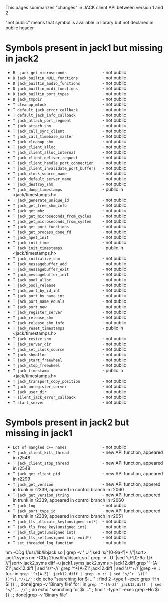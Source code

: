 This pages summarizes "changes" in JACK client API between version 1 and 2

"not public" means that symbol is available in library but not declared in public header

# Symbols present in jack1 but missing in jack2
* `B _jack_get_microseconds                `- not public
* `D jack_builtin_NULL_functions           `- not public
* `D jack_builtin_audio_functions          `- not public
* `D jack_builtin_midi_functions           `- not public
* `D jack_builtin_port_types               `- not public
* `D jack_tmpdir                           `- not public
* `T cleanup_mlock                         `- not public
* `T default_jack_error_callback           `- not public
* `T default_jack_info_callback            `- not public
* `T jack_attach_port_segment              `- not public
* `T jack_attach_shm                       `- not public
* `T jack_call_sync_client                 `- not public
* `T jack_call_timebase_master             `- not public
* `T jack_cleanup_shm                      `- not public
* `T jack_client_alloc                     `- not public
* `T jack_client_alloc_internal            `- not public
* `T jack_client_deliver_request           `- not public
* `T jack_client_handle_port_connection    `- not public
* `T jack_client_invalidate_port_buffers   `- not public
* `T jack_clock_source_name                `- not public
* `T jack_default_server_name              `- not public
* `T jack_destroy_shm                      `- not public
* `T jack_dump_timestamps                  `- public in <jack/timestamps.h>
* `T jack_generate_unique_id               `- not public
* `T jack_get_free_shm_info                `- not public
* `T jack_get_mhz                          `- not public
* `T jack_get_microseconds_from_cycles     `- not public
* `T jack_get_microseconds_from_system     `- not public
* `T jack_get_port_functions               `- not public
* `T jack_get_process_done_fd              `- not public
* `T jack_hpet_init                        `- not public
* `T jack_init_time                        `- not public
* `T jack_init_timestamps                  `- public in <jack/timestamps.h>
* `T jack_initialize_shm                   `- not public
* `T jack_messagebuffer_add                `- not public
* `T jack_messagebuffer_exit               `- not public
* `T jack_messagebuffer_init               `- not public
* `T jack_pool_alloc                       `- not public
* `T jack_pool_release                     `- not public
* `T jack_port_by_id_int                   `- not public
* `T jack_port_by_name_int                 `- not public
* `T jack_port_name_equals                 `- not public
* `T jack_port_new                         `- not public
* `T jack_register_server                  `- not public
* `T jack_release_shm                      `- not public
* `T jack_release_shm_info                 `- not public
* `T jack_reset_timestamps                 `- public in <jack/timestamps.h>
* `T jack_resize_shm                       `- not public
* `T jack_server_dir                       `- not public
* `T jack_set_clock_source                 `- not public
* `T jack_shmalloc                         `- not public
* `T jack_start_freewheel                  `- not public
* `T jack_stop_freewheel                   `- not public
* `T jack_timestamp                        `- public in <jack/timestamps.h>
* `T jack_transport_copy_position          `- not public
* `T jack_unregister_server                `- not public
* `T jack_user_dir                         `- not public
* `T silent_jack_error_callback            `- not public
* `T start_server                          `- not public

# Symbols present in jack2 but missing in jack1
* `Lot of mangled C++ names                `- not public
* `T jack_client_kill_thread               `- new API function, appeared in r2548
* `T jack_client_stop_thread               `- new API function, appeared in r2548
* `T jack_get_client_pid                   `- new API function, appeared in r2299
* `T jack_get_version                      `- new API function, appered in trunk in r2339, appeared in control branch in r2060
* `T jack_get_version_string               `- new API function, appered in trunk in r2339, appeared in control branch in r2060
* `T jack_log                              `- not public
* `T jack_port_type_id                     `- new API function, appered in trunk in r2339, appeared in control branch in r2051
* `T jack_tls_allocate_key(unsigned int*)  `- not public
* `T jack_tls_free_key(unsigned int)       `- not public
* `T jack_tls_get(unsigned int)            `- not public
* `T jack_tls_set(unsigned int, void*)     `- not public
* `T set_threaded_log_function             `- not public

nm -CDg 1/usr/lib/libjack.so | grep -v ' U '|sed 's/^[0-9a-f]* //'|sort> jack1.syms
	nm -CDg 2/usr/lib/libjack.so | grep -v ' U '|sed 's/^[0-9a-f]* //'|sort> jack2.syms
	diff -u jack1.syms jack2.syms > jack12.diff
	grep '^-[A-Z]' jack12.diff | sed 's/^-//'
	grep '^+[A-Z]' jack12.diff | sed 's/^+//'|grep -v ::
	for i in `grep '^+[A-Z]' jack12.diff | grep -v :: | sed 's/^+. \([^ (]*\).*/\1/'` ; do echo "searching for $i ..." ; find 2 -type f -exec grep -Hn $i {} \; ; done|grep -v 'Binary file'
	for i in `grep '^-[A-Z]' jack12.diff  | sed 's/^-. //'` ; do echo "searching for $i ..." ; find 1 -type f -exec grep -Hn $i {} \; ; done|grep -v 'Binary file'
	

